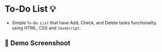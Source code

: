 # To-Do List :bulb:
- Simple `To-Do List` that have Add, Check, and Delete tasks functionality. using HTML, CSS and `JavaScript`.

## :camera_flash: Demo Screenshoot
